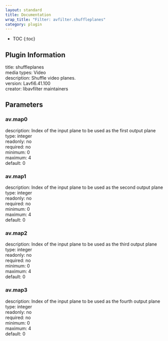```yaml
---
layout: standard
title: Documentation
wrap_title: "Filter: avfilter.shuffleplanes"
category: plugin
---
```

* TOC
{:toc}

## Plugin Information

title: shuffleplanes  
media types:
Video  
description: Shuffle video planes.  
version: Lavfi6.41.100  
creator: libavfilter maintainers  

## Parameters

### av.map0

  
description:
Index of the input plane to be used as the first output plane  
type: integer  
readonly: no  
required: no  
minimum: 0  
maximum: 4  
default: 0  

### av.map1

  
description:
Index of the input plane to be used as the second output plane  
type: integer  
readonly: no  
required: no  
minimum: 0  
maximum: 4  
default: 0  

### av.map2

  
description:
Index of the input plane to be used as the third output plane  
type: integer  
readonly: no  
required: no  
minimum: 0  
maximum: 4  
default: 0  

### av.map3

  
description:
Index of the input plane to be used as the fourth output plane  
type: integer  
readonly: no  
required: no  
minimum: 0  
maximum: 4  
default: 0  

